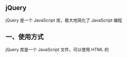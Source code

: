 ## jQuery

jQuery 是一个 JavaScript 库，极大地简化了 JavaScript 编程

## 一、使用方式

jQuery 库是一个 JavaScript 文件，可以使用 HTML 的 <script> 标签引用它

```js
<head>
<script src="jquery-1.10.2.min.js"></script>
</head>
```

从 CDN 中载入 jQuery

```js
<script src="https://apps.bdimg.com/libs/jquery/2.1.4/jquery.min.js">
</script>
```

## 二、选择器

### 1.元素选择器

jQuery 使用 CSS 选择器来选取 HTML 元素

$("p") 选取 <p> 元素

$("p.intro") 选取所有 class="intro" 的 <p> 元素

$("p#demo") 选取所有 id="demo" 的 <p> 元素



### 2.属性选择器

$("[href]") 选取所有带有 href 属性的元素

$("[href='#']") 选取所有带有 href 值等于 "#" 的元素

$("[href!='#']") 选取所有带有 href 值不等于 "#" 的元素

$("[href$='.jpg']") 选取所有 href 值以 ".jpg" 结尾的元素



### 选择器实例

| 语法                 | 描述                                                 |
| :------------------- | :--------------------------------------------------- |
| $(this)              | 当前 HTML 元素                                       |
| $("p")               | 所有 <p> 元素                                        |
| $("p.intro")         | 所有 class="intro" 的 <p> 元素                       |
| $(".intro")          | 所有 class="intro" 的元素                            |
| $("#intro")          | id="intro" 的元素                                    |
| $("ul li:first")     | 每个 <ul> 的第一个 <li> 元素                         |
| $("[href$='.jpg']")  | 所有带有以 ".jpg" 结尾的属性值的 href 属性           |
| $("div#intro .head") | id="intro" 的 <div> 元素中的所有 class="head" 的元素 |



## 三、事件

页面对不同访问者的响应叫做事件

事件处理程序指的是当 HTML 中发生某些事件时所调用的方法

页面中指定一个点击事件：

```js
$("p").click(function(){
	alert('点击了')
});
```

**常用的 jQuery 事件方法**

| 鼠标事件   | 键盘事件 | 表单事件 | 文档/窗口事件 |
| :--------- | :------- | :------- | :------------ |
| click      | keypress | submit   | load          |
| dblclick   | keydown  | change   | resize        |
| mouseenter | keyup    | focus    | scroll        |
| mouseleave |          | blur     | unload        |
| hover      |          |          |               |

## 四、效果

### 1. 显示隐藏

可以使用 hide() 和 show() 方法来隐藏和显示 HTML 元素

```js
$("button").click(function(){
  $("p").hide();
});

$("button").click(function(){
  $("p").show();
});
```

#### 语法：

```js
//speed  规定隐藏/显示的速度
//callback  隐藏或显示完成后所执行的函数

$(selector).hide(speed,callback);

$(selector).show(speed,callback);
```

#### toggle()

可以使用 toggle() 方法来切换 hide() 和 show() 方法

```js
$("button").click(function(){
  $("p").toggle();
});
// 语法
// $(selector).toggle(speed,callback);
```



### 2.淡入淡出

通过 fade ，可以实现元素的淡入淡出效果。

四种 fade 方法，都可接收2个参数：

**speed** 规定效果的时长
**callback** 完成后所执行的函数

- **fadeIn()**   淡入
- **fadeOut()**   淡出
- **fadeToggle()** 切换
- **fadeTo()**   渐变

#### fadeIn()

fadeIn() 用于淡入已隐藏的元素。

```js
$("button").click(function(){
  $("#div1").fadeIn();
  $("#div3").fadeIn(3000);
});

```

#### **fadeOut()**  

fadeOut() 方法用于淡出可见元素

```js
$("button").click(function(){
  $("#div1").fadeOut();
  $("#div3").fadeOut(3000);
});
```

#### **fadeToggle()**  

fadeToggle() 方法可以在 fadeIn() 与 fadeOut() 方法之间进行切换

如果元素已淡出，则 fadeToggle() 会向元素添加淡入效果

如果元素已淡入，则 fadeToggle() 会向元素添加淡出效果

```js
$("button").click(function(){
  $("#div1").fadeOut();
  $("#div3").fadeOut(3000);
});
```

#### **fadeTo()**  

fadeTo() 方法允许渐变为给定的不透明度（值介于 0 与 1 之间）

```js
$("button").click(function(){
  $("#div3").fadeTo(3000,0.3);
  $("#div3").fadeTo(3000,0.5);
  $("#div3").fadeTo(3000,0.7);
});
```



### 3.滑动

jQuery 拥有以下滑动方法：

都可接收2个参数：

**speed** 规定效果的时长
**callback** 完成后所执行的函数

- slideDown()
- slideUp()
- slideToggle()

#### slideDown()

slideDown() 方法用于向下滑动元素

```js
$("button").click(function(){
  $("#divl").slideDown();
});
```

#### slideUp()

slideUp() 方法用于向下滑动元素

```js
$("button").click(function(){
  $("#divl").slideUp();
});
```

#### slideToggle()

slideToggle() 方法可以在 slideDown() 与 slideUp() 方法之间进行切换。

如果元素向下滑动，则 slideToggle() 可向上滑动它们

如果元素向上滑动，则 slideToggle() 可向下滑动它们

```js
$("button").click(function(){
  $("#divl").slideToggle();
});
```



### 4.动画

animate() 方法用于创建自定义动画

**默认所有 HTML 元素都有一个静态位置，且无法移动。**

**如需对位置进行操作，首先把元素的 CSS position 属性设置为 relative、fixed 或 absolute**

#### **基础使用：**

```js
//必需的 params 参数定义形成动画的 CSS 属性。

//可选的 speed 参数规定效果的时长。它可以取以下值："slow"、"fast" 或毫秒。

//可选的 callback 参数是动画完成后所执行的函数名称

$(selector).animate({params},speed,callback);
```

```js
$("button").click(function(){
  $("div").animate({left:'250px'});
}); 
```

#### **操作多个属性：**

```js
$("button").click(function(){
  $("div").animate({
    left:'250px',
    opacity:'0.5',
    height:'150px',
    width:'150px'
  });
}); 
```

nimate() 方法来操作大部分 CSS 属性。当使用 animate() 时，必须使用**驼峰**写所有的属性名，比如，必须使用 paddingLeft 而不是 padding-left，使用 marginRight 而不是 margin-right。

#### 使用相对值

也可以定义相对值（该值相对于元素的当前值）。需要在值的前面加上 += 或 -=

```js
$("button").click(function(){
  $("div").animate({
    left:'250px',
    height:'+=150px',
    width:'+=150px'
  });
});
```

#### 使用预定义的值

以把属性的动画值设置为 "show"、"hide" 或 "toggle"

```js
$("button").click(function(){
  $("div").animate({
    height:'toggle'
  });
});
```

#### 使用队列

jQuery 提供针对动画的队列功能。

如果编写多个 animate() 调用，jQuery 会创建包含这些方法调用的“内部”队列。然后逐一运行这些 animate 调用

```js
$("button").click(function(){
  var div=$("div");
  div.animate({height:'300px',opacity:'0.4'},"slow");
  div.animate({width:'300px',opacity:'0.8'},"slow");
  div.animate({height:'100px',opacity:'0.4'},"slow");
  div.animate({width:'100px',opacity:'0.8'},"slow");
});
```

### 5.停止动画

**stop()** 方法用于停止还在执行的动画或效果

stop() 方法适用于所有 jQuery 效果函数，包括滑动、淡入淡出和自定义动画

```js
//$(selector).stop(stopAll,goToEnd);

$("#stop").click(function(){
  $("#panel").stop();
});
```



## 五、DOM操作

### 1.获得内容

- text() - 设置或返回所选元素的文本内容

- html() - 设置或返回所选元素的内容（包括 HTML 标记）

- val() - 设置或返回表单字段的值

    **text() 和 html() 方法来获得内容**

```js
$("#btn1").click(function(){
  alert("Text: " + $("#test").text());
});
$("#btn2").click(function(){
  alert("HTML: " + $("#test").html());
});
```

**val() 方法获得输入字段的值：**

```js
$("#btn1").click(function(){
  alert("Value: " + $("#test").val());
});
```

### 2.设置内容

- **text()** - 设置或返回所选元素的文本内容
- **html()** - 设置或返回所选元素的内容（包括 HTML 标签）
- **val()** - 设置或返回表单字段的值

```js
$("#btn1").click(function(){
  $("#test1").text("Hello world!");
});
$("#btn2").click(function(){
  $("#test2").html("<b>Hello world!</b>");
});
$("#btn3").click(function(){
  $("#test3").val("Hello world");
});
```

### 3.获取属性

 attr() 方法用于获取属性值

```js
$("button").click(function(){
  alert($("a").attr("href"));
});
```

### 4.设置属性

attr() 方法也用于设置/改变属性值

```js
$("button").click(function(){
  $("a").attr("href","https://www.baidu.com/");
});

//设置多个属性
$("button").click(function(){
  $("a").attr({
      href :"https://www.baidu.com/",
      title : "百度"
  });
});
```

### 5.添加元素

- **append()** - 在被选元素的结尾插入内容

- **prepend()** - 在被选元素的开头插入内容

- **after()** - 在被选元素之后插入内容

- **before()** - 在被选元素之前插入内容

    **4个方法均可接收多个参数**

####  append()

append() 方法在被选元素的结尾插入内容

```js
$("p").append("我是使用append插入的内容");
```

####  prepend()

prepend() 方法在被选元素的开头插入内容

```js
$("p").prepend("我是使用prepend插入的内容");
```

#### after()

after() 方法在被选元素之后插入内容

```js
$("p").after("我是使用after插入的内容");
```

#### before()

before() 方法在被选元素之前插入内容

```js
$("p").before("我是使用before插入的内容");
```



### 6.删除

如需删除元素和内容，一般可使用以下两个 jQuery 方法：

- **remove()** - 删除被选元素（及其子元素）
- **empty()** - 从被选元素中删除子元素

#### remove() 

 remove() 方法删除**被选元素及其子元素**

```js
$("#div1").remove();
```

####  empty() 

 empty() 方法删除被选元素的**子元素**

```js
$("#div1").empty();
//$('#div1').html('')
```

#### 过滤被删除的元素

remove() 方法也可接受一个参数，允许对被删元素进行过滤

```js
$("p").remove(".text");
```



### 7.操作css类

进行 CSS 操作的方法：

- **addClass() -** 向被选元素添加一个或多个类
- **removeClass()** - 从被选元素删除一个或多个类
- **toggleClass()** - 对被选元素进行添加/删除类的切换操作
- **css()** - 设置或返回样式属性

#### addClass()

向不同的元素添加 class 属性

```js
$("button").click(function(){
    // list red
  $("h1,h2,p").addClass("red");
  $("div").addClass("box");
});
```

也可以在 addClass() 方法中规定多个类：

```css
$("button").click(function(){
  $("#div1").addClass("box blue");
});
```

#### removeClass() 

删除指定的 class 属性：

```js
$("button").click(function(){
  $("h1,h2,p").removeClass("red");
});
```

#### toggleClass() 

对被选元素进行添加/删除类的切换操作

```js
$("button").click(function(){
  $("h1,h2,p").toggleClass("red");
});
```

#### css()

css() 方法设置或返回被选元素的一个或多个样式属性

```js
//获取样式
$("p").css();
//设置背景颜色
$("p").css("background-color");

//设置样式
$("p").css("background-color","yellow");
//设置多个样式
$("p").css({"background-color":"yellow","font-size":"200%"});
```

#### 尺寸

jQuery 提供多个处理尺寸的方法：

- width()
- height()
- innerWidth()
- innerHeight()
- outerWidth()
- outerHeight()

##### width()  height() 

width() 方法设置或返回元素的宽度（不包括内边距、边框或外边距）

height() 方法设置或返回元素的高度（不包括内边距、边框或外边距）

```js
$("button").click(function(){
    console.log($("#div1").width())
    console.log($("#div1").height())
});
```

##### innerWidth()  innerHeight()

innerWidth() 方法返回元素的宽度（包括内边距）

innerHeight() 方法返回元素的高度（包括内边距）

```js
$("button").click(function(){
    console.log($("#div1").innerWidth())
    console.log($("#div1").innerHeight())
});
```

##### outerWidth()  outerHeight()

outerWidth() 方法返回元素的宽度（**包括内边距和边框**）

outerHeight() 方法返回元素的高度（**包括内边距和边框**）

```js
$("button").click(function(){
    console.log($("#div1").outerWidth())
    console.log($("#div1").outerHeight())
});
```

outerWidth(true) 方法返回元素的宽度（**包括内边距、边框和外边距**）

outerHeight(true) 方法返回元素的高度（**包括内边距、边框和外边距**）

```js
$("button").click(function(){
    console.log($("#div1").outerWidth(true))
    console.log($("#div1").outerHeight(true))
});
```

##### 指定元素宽度高度

```js
$("button").click(function(){
  $("#div1").width(500).height(500);
});
```



## 六、遍历

### 1.向上遍历 DOM 树

用于向上遍历 DOM 树：

- parent()
- parents()
- parentsUntil()

#### parent() 

parent() 方法返回被选元素的直接父元素。

该方法只会向上一级对 DOM 树进行遍历

```js
$("span").parent().css({"color":"red","border":"2px solid red"}
```

#### parents()

parents() 方法返回被选元素的**所有祖先元素**，它一路向上直到文档的根元素 (<html>)

```js
$("span").parents().css({"color":"red","border":"2px solid red"}
```

#### parentsUntil

parentsUntil() 方法返回介于**两个给定元素之间**的所有**祖先元素**

```js
 $("span").parentsUntil("div").css({"color":"red","border":"2px solid red"});
```



### 2.向下遍历 DOM 树

用于向下遍历 DOM 树的 jQuery 方法：

- children()
- find()

#### children()

children() 方法返回被选元素的所有**直接子元素**

```js
 $("div").children().css({"color":"red","border":"2px solid red"});
//过滤对子元素
 $("div").children("p.1").css({"color":"red","border":"2px solid red"});
```

#### find() 

find() 方法返回被选**元素的后代元素**，一路向下直到最后一个后代

```js
//只选中span
$("div").find("span").css({"color":"red","border":"2px solid red"});
//选中所有
$("div").find("*").css({"color":"red","border":"2px solid red"});
```

### 3.DOM 树中水平遍历

在 DOM 树进行水平遍历：

- siblings()
- next()
- nextAll()
- nextUntil()
- prev()
- prevAll()
- prevUntil()

#### siblings()

siblings() 方法返回被选元素的所有同胞元素

```js
$("h2").siblings().css({"color":"red","border":"2px solid red"});
// <h2> 的同胞元素的所有 <p> 元素
$("h2").siblings("p").css({"color":"red","border":"2px solid red"});
```

#### next()

next() 方法返回被选元素的下一个同胞元素

```js
 $("h2").next().css({"color":"red","border":"2px solid red"});
```

#### nextAll()

nextAll() 方法返回被选元素的所有跟随的同胞元素

```js
$("h2").nextAll().css({"color":"red","border":"2px solid red"});
```

#### nextUntil()

nextUntil() 方法返回介于两个给定参数之间的所有跟随的同胞元素

```js
 $("h2").nextUntil("h6").css({"color":"red","border":"2px solid red"});
```

#### prev()

prev() 获得匹配元素集合中每个元素紧邻的前一个同胞元素

#### prevAll()

prevAll() 获得当前匹配元素集合中每个元素的前面的同胞元素

#### prevUntil()

prevUntil() 方法获得当前匹配元素集合中每个元素的前面的同胞元素



### 4.过滤

过滤允许基于其在一组元素中的位置来选择一个特定的元素:

- **first()**
- **last()** 
- **eq()**
- **filter()**
- **not()** 
- 

#### first()

first() 方法返回被选元素的首个元素

```js
$("div p").first().css("background-color","yellow")
```

#### last()

last() 方法返回被选元素的最后一个元素

```js
$("div p").last().css("background-color","yellow")
```

#### eq()

eq() 方法返回被选元素中带有指定索引号的元素

```js
$("p").eq(1).css("background-color","yellow")
```

#### filter()

filter() 方法允许您规定一个标准,匹配的元素会被返回

```js
$("p").filter(".info").css("background-color","yellow")
```

#### not() 

not() 方法返回不匹配标准的所有元素

```js
$("p").not(".info").css("background-color","yellow")
```



## 七、AJAX

**AJAX 是与服务器交换数据的方法，它在不重载全部页面的情况下，实现了对部分网页的更新**

通过 jQuery AJAX 方法，可以使用 HTTP的 **get** 和  **post**方法， 从远程服务器上请求文本、HTML、XML 或 JSON 同时还能够把这些外部数据直接载入网页的被选元素中

### load() 

**语法：**

```
$(selector).load(URL,data,callback);
```

**URL** 参数规定加载的 URL   **必选**

**data **参数规定与请求一同发送的查询字符串键/值对集合  **可选**

**callback** 参数是 load() 方法完成后所执行的函数名称 **可选**



load() 方法从服务器加载数据，并把返回的数据放入被选元素中

```js
 $("#btn1").click(function(){
 $('#test').load('https://www.fastmock.site/mock/323354e56ef21147c3f550e18435baa1/api/get/myCourse',data,function(){});
  })
```

### get()

$.get() 方法通过 HTTP GET 请求从服务器上请求数据。

```js
//$.get(URL,callback);
 $("button").click(function(){
  $.get('https://www.fastmock.site/mock/323354e56ef21147c3f550e18435baa1/api/get/myCourse',function(data,status){
      console.log(data);
      console.log(status);
    });
  });
```

### post()

$.post() 方法通过 HTTP POST 请求从服务器上请求数据

```js
//$.post(URL,data,callback);

$.post("/example/jquery/demo_test_post.asp",
    {
      page:1,
      name:"Tina"
    },
    function(data,status){
      console.log(data);
      console.log(status);
    });
```





## 八、在线文档  

### https://jquery.cuishifeng.cn/

